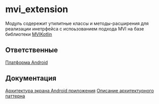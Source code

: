 # mvi_extension

Модуль содережит утилитные классы и методы-расширения для реализации инетрфейса с испоьзованием
подхода MVI на базе библиотеки
[MVIKotlin](https://github.com/arkivanov/MVIKotlin)

## Ответственные

[Платформа Android](https://online.sbis.ru/department/b10742af-0ef5-4801-b3a3-e212ec478020/)

## Документация

[Архитектура экрана Android приложения](https://n.sbis.ru/article/b635faa6-3464-4bad-8254-f74ef9b43a23)
[Описание архитектурного паттерна](https://arkivanov.github.io/MVIKotlin/)